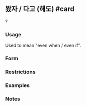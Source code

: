 ## 봤자 / 다고 (해도) #card
?
### Usage
Used to mean "even when / even if".
### Form
### Restrictions
### Examples
### Notes
